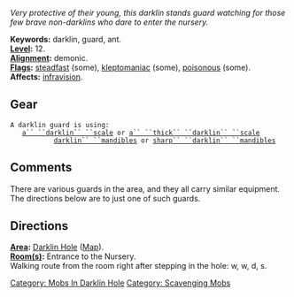 *Very protective of their young, this darklin stands guard watching for
those few brave non-darklins who dare to enter the nursery.*

**Keywords:** darklin, guard, ant.  
**[Level](Level.md "wikilink"):** 12.  
**[Alignment](Alignment.md "wikilink"):** demonic.  
**[Flags](:Category:_Mob_Types.md "wikilink"):**
[steadfast](Sentinel_Mobs.md "wikilink") (some),
[kleptomaniac](:Category:_Scavenging_Mobs.md "wikilink") (some),
[poisonous](Biting_Mobs.md "wikilink") (some).  
**Affects:** [infravision](Infravision.md "wikilink").  

## Gear

`A darklin guard is using:`  
<worn about body>`   `[`a`` ``darklin`` ``scale`](Darklin_Scale.md "wikilink")` or `[`a`` ``thick`` ``darklin`` ``scale`](Thick_Darklin_Scale.md "wikilink")  
<wielded>`           `[`darklin`` ``mandibles`](Darklin_Mandibles.md "wikilink")` or `[`sharp`` ``darklin`` ``mandibles`](Sharp_Darklin_Mandibles.md "wikilink")

## Comments

There are various guards in the area, and they all carry similar
equipment. The directions below are to just one of such guards.

## Directions

**[Area](:Category:_Areas.md "wikilink"):** [Darklin
Hole](:Category:_Darklin_Hole.md "wikilink")
([Map](Darklin_Hole_Map.md "wikilink")).  
**[Room(s)](:Category:_Rooms.md "wikilink"):** Entrance to the
Nursery.  
Walking route from the room right after stepping in the hole: w, w, d,
s.

[Category: Mobs In Darklin
Hole](Category:_Mobs_In_Darklin_Hole "wikilink") [Category: Scavenging
Mobs](Category:_Scavenging_Mobs "wikilink")
